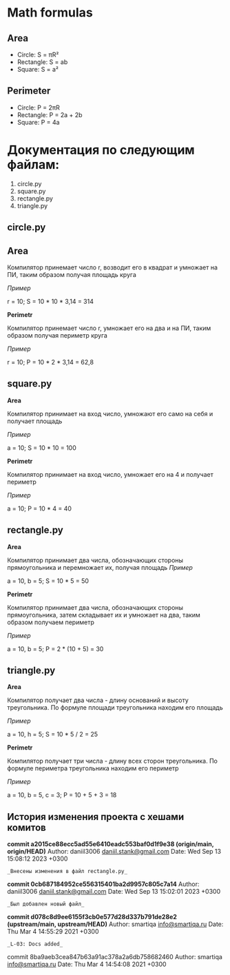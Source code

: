 # Math formulas
## Area
- Circle: S = πR²
- Rectangle: S = ab
- Square: S = a²

## Perimeter
- Circle: P = 2πR
- Rectangle: P = 2a + 2b
- Square: P = 4a

# Документация по следующим файлам:
1. circle.py
2. square.py
3. rectangle.py
4. triangle.py

## circle.py
__Area__
-
Компилятор принемает число r, возводит его в квадрат и умножает на ПИ, таким образом получая площадь круга

_Пример_

r = 10; S = 10 * 10 * 3,14 = 314

__Perimetr__

Компилятор принемает число r, умножает его на два и на ПИ, таким образом получая периметр круга

_Пример_

r = 10; P = 10 * 2 * 3,14 = 62,8

## square.py
__Area__

Компилятор принимает на вход число, умножают его само на себя и получает площадь

_Пример_

a = 10; S = 10 * 10 = 100

__Perimetr__

Компилятор принимает на вход число, умножает его на 4 и получает периметр

_Пример_

a = 10; P = 10 * 4 = 40

## rectangle.py
__Area__

Компилятор принимает два числа, обозначающих стороны прямоугольника и перемножает их, получая площадь
_Пример_

a = 10, b = 5; S = 10 * 5 = 50

__Perimetr__

Компилятор принимает два числа, обозначающих стороны прямоугольника, затем складывает их и умножает на два, таким образом получаем периметр

_Пример_

a = 10, b = 5; P = 2 * (10 + 5) = 30

## triangle.py

__Area__

Компилятор получает два числа - длину оснований и высоту треугольника. По формуле площади треугольника находим его площадь

_Пример_

a = 10, h = 5; S = 10 * 5 / 2 = 25

__Perimetr__

Компилятор получает три числа - длину всех сторон треугольника. По формуле периметра треугольника находим его периметр

_Пример_

a = 10, b = 5, c = 3; P = 10 + 5 + 3 = 18

## История изменения проекта с хешами комитов

**commit a2015ce88ecc5ad55e6410eadc553baf0d1f9e38 (origin/main, origin/HEAD)**
Author: daniil3006 <daniil.stank@gmail.com>
Date:   Wed Sep 13 15:08:12 2023 +0300

    _Внесены изменения в файл rectangle.py_

**commit 0cb687184952ce556315401ba2d9957c805c7a14**
Author: daniil3006 <daniil.stank@gmail.com>
Date:   Wed Sep 13 15:02:01 2023 +0300

    _Был добавлен новый файл_

**commit d078c8d9ee6155f3cb0e577d28d337b791de28e2 (upstream/main, upstream/HEAD)**
Author: smartiqa <info@smartiqa.ru>
Date:   Thu Mar 4 14:55:29 2021 +0300

    _L-03: Docs added_

commit 8ba9aeb3cea847b63a91ac378a2a6db758682460
Author: smartiqa <info@smartiqa.ru>
Date:   Thu Mar 4 14:54:08 2021 +0300
